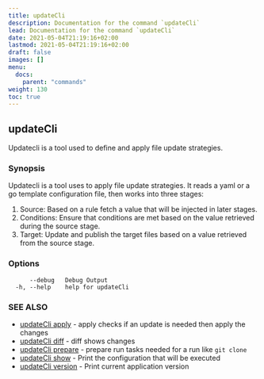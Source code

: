 ```yaml
---
title: updateCli
description: Documentation for the command `updateCli`
lead: Documentation for the command `updateCli`
date: 2021-05-04T21:19:16+02:00
lastmod: 2021-05-04T21:19:16+02:00
draft: false
images: []
menu:
  docs:
    parent: "commands"
weight: 130
toc: true
---
```


## updateCli

Updatecli is a tool used to define and apply file update strategies. 

### Synopsis


Updatecli is a tool uses to apply file update strategies.
It reads a yaml or a go template configuration file, then works into three stages:

1. Source: Based on a rule fetch a value that will be injected in later stages.
2. Conditions: Ensure that conditions are met based on the value retrieved during the source stage.
3. Target: Update and publish the target files based on a value retrieved from the source stage.


### Options

```
      --debug   Debug Output
  -h, --help    help for updateCli
```

### SEE ALSO

* [updateCli apply](/docs/commands/updatecli_apply)	 - apply checks if an update is needed then apply the changes
* [updateCli diff](/docs/commands/updatecli_diff)	 - diff shows changes
* [updateCli prepare](/docs/commands/updatecli_prepare)	 - prepare run tasks needed for a run like `git clone`
* [updateCli show](/docs/commands/updatecli_show)	 - Print the configuration that will be executed
* [updateCli version](/docs/commands/updatecli_version)	 - Print current application version

